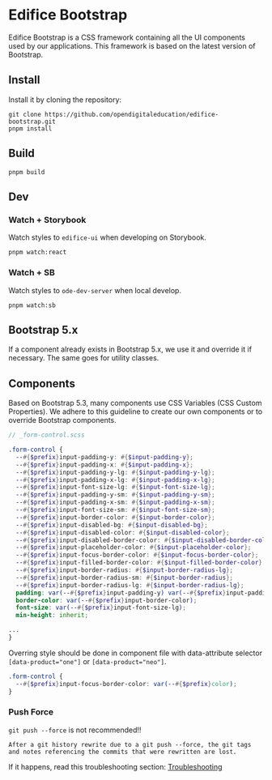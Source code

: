 # Edifice Bootstrap

Edifice Bootstrap is a CSS framework containing all the UI components used by our applications. This framework is based on the latest version of Bootstrap.

## Install

Install it by cloning the repository:

```
git clone https://github.com/opendigitaleducation/edifice-bootstrap.git
pnpm install
```

## Build

```
pnpm build
```

## Dev

### Watch + Storybook

Watch styles to `edifice-ui` when developing on Storybook.

```
pnpm watch:react
```

### Watch + SB

Watch styles to `ode-dev-server` when local develop.

```
pnpm watch:sb
```

## Bootstrap 5.x

If a component already exists in Bootstrap 5.x, we use it and override it if necessary. The same goes for utility classes.

## Components

Based on Bootstrap 5.3, many components use CSS Variables (CSS Custom Properties). We adhere to this guideline to create our own components or to override Bootstrap components.

```scss
// _form-control.scss

.form-control {
  --#{$prefix}input-padding-y: #{$input-padding-y};
  --#{$prefix}input-padding-x: #{$input-padding-x};
  --#{$prefix}input-padding-y-lg: #{$input-padding-y-lg};
  --#{$prefix}input-padding-x-lg: #{$input-padding-x-lg};
  --#{$prefix}input-font-size-lg: #{$input-font-size-lg};
  --#{$prefix}input-padding-y-sm: #{$input-padding-y-sm};
  --#{$prefix}input-padding-x-sm: #{$input-padding-x-sm};
  --#{$prefix}input-font-size-sm: #{$input-font-size-sm};
  --#{$prefix}input-border-color: #{$input-border-color};
  --#{$prefix}input-disabled-bg: #{$input-disabled-bg};
  --#{$prefix}input-disabled-color: #{$input-disabled-color};
  --#{$prefix}input-disabled-border-color: #{$input-disabled-border-color};
  --#{$prefix}input-placeholder-color: #{$input-placeholder-color};
  --#{$prefix}input-focus-border-color: #{$input-focus-border-color};
  --#{$prefix}input-filled-border-color: #{$input-filled-border-color};
  --#{$prefix}input-border-radius: #{$input-border-radius-lg};
  --#{$prefix}input-border-radius-sm: #{$input-border-radius};
  --#{$prefix}input-border-radius-lg: #{$input-border-radius-lg};
  padding: var(--#{$prefix}input-padding-y) var(--#{$prefix}input-padding-x);
  border-color: var(--#{$prefix}input-border-color);
  font-size: var(--#{$prefix}input-font-size-lg);
  min-height: inherit;

...
}
```

Overring style should be done in component file with data-attribute selector `[data-product="one"]` or `[data-product="neo"]`.

```scss
.form-control {
  --#{$prefix}input-focus-border-color: var(--#{$prefix}color);
}
```

### Push Force

`git push --force` is not recommended!!

```
After a git history rewrite due to a git push --force, the git tags and notes referencing the commits that were rewritten are lost.
```

If it happens, read this troubleshooting section: [Troubleshooting](https://semantic-release.gitbook.io/semantic-release/support/troubleshooting#release-not-found-release-branch-after-git-push-force)
